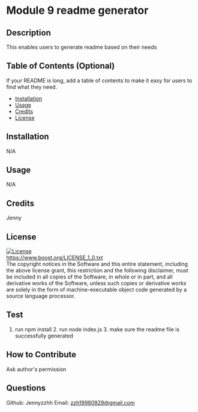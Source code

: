 # Module 9 readme generator

  ## Description
  This enables users to generate readme based on their needs
  
  ## Table of Contents (Optional)
  
  If your README is long, add a table of contents to make it easy for users to find what they need.
  
  - [Installation](#installation)
  - [Usage](#usage)
  - [Credits](#credits)
  - [License](#license)
  
  ## Installation
  N/A
  
  ## Usage
  
  N/A

  
  ## Credits

  Jenny
  
  ## License
  
  [![License](https://img.shields.io/badge/License-Boost_1.0-lightblue.svg)](https://www.boost.org/LICENSE_1_0.txt)<br>
  https://www.boost.org/LICENSE_1_0.txt<br>
     The copyright notices in the Software and this entire statement, including
    the above license grant, this restriction and the following disclaimer,
    must be included in all copies of the Software, in whole or in part, and
    all derivative works of the Software, unless such copies or derivative
    works are solely in the form of machine-executable object code generated by
    a source language processor.
    <br>
  
  ## Test
  
  1. run npm install 2. run node index.js 3. make sure the readme file is successfully generated
  
  ## How to Contribute
  Ask author's permission
  
  ## Questions
  Github: Jennyzzhh
  Email: zzh19980929@gmail.com
  
